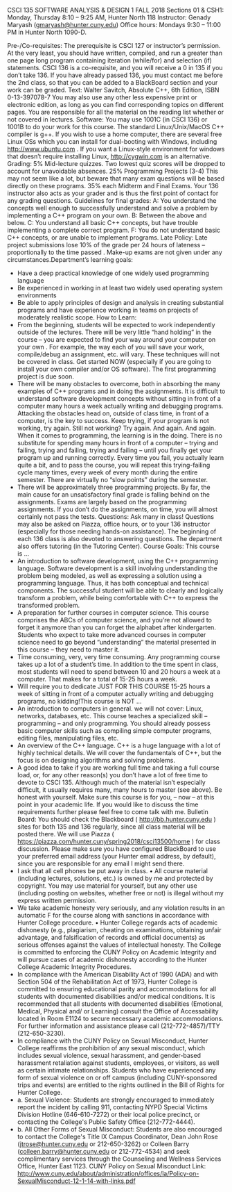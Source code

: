 CSCI 135 SOFTWARE ANALYSIS & DESIGN 1 FALL 2018
Sections 01 & CSH1: Monday, Thursday 8:10 – 9:25 AM, Hunter North 118
Instructor: Genady Maryash (gmaryash@hunter.cuny.edu)
Office hours: Mondays 9:30 – 11:00 PM in Hunter North 1090-D.

Pre-/Co-requisites:
The prerequisite is CSCI 127 or instructor’s permission. At the very least, you should have written, compiled, and
run a greater than one page long program containing iteration (while/for) and selection (if) statements.
CSCI 136 is a co-requisite, and you will receive a 0 in 135 if you don’t take 136. If you have already passed 136,
you must contact me before the 2nd class, so that you can be added to a BlackBoard section and your work can be
graded.
Text:
Walter Savitch, Absolute C++, 6th Edition, ISBN 0-13-397078-7
You may also use any other less expensive print or electronic edition, as long as you can find corresponding topics
on different pages. You are responsible for all the material on the reading list whether or not covered in lectures.
Software:
You may use 1001C (in CSCI 136) or 1001B to do your work for this course. The standard Linux/Unix/MacOS
C++ compiler is g++. If you wish to use a home computer, there are several free Linux OSs which you can install
for dual-booting with Windows, including http://www.ubuntu.com . If you want a Linux-style environment for
windows that doesn’t require installing Linux, http://cygwin.com is an alternative.
Grading:
5% Mid-lecture quizzes. Two lowest quiz scores will be dropped to account for unavoidable absences.
25% Programming Projects (3-4) This may not seem like a lot, but beware that many exam questions will be
based directly on these programs.
35% each Midterm and Final Exams.
Your 136 instructor also acts as your grader and is thus the first point of contact for any grading questions.
Guidelines for final grades:
A: You understand the concepts well enough to successfully understand and solve a problem by implementing a
C++ program on your own.
B: Between the above and below.
C: You understand all basic C++ concepts, but have trouble implementing a complete correct program.
F: You do not understand basic C++ concepts, or are unable to implement programs.
Late Policy:
Late project submissions lose 10% of the grade per 24 hours of lateness – proportionally to the time passed .
Make-up exams are not given under any circumstances.Department’s learning goals:
* Have a deep practical knowledge of one widely used programming language
* Be experienced in working in at least two widely used operating system environments
* Be able to apply principles of design and analysis in creating substantial programs and have experience working
in teams on projects of moderately realistic scope.
How to Learn:
* From the beginning, students will be expected to work independently outside of the lectures. There will be very
little “hand holding” in the course – you are expected to find your way around your computer on your own . For
example, the way each of you will save your work, compile/debug an assignment, etc. will vary. These techniques
will not be covered in class. Get started NOW (especially if you are going to install your own compiler and/or OS
software). The first programming project is due soon.
* There will be many obstacles to overcome, both in absorbing the many examples of C++ programs and in doing
the assignments. It is difficult to understand software development concepts without sitting in front of a computer
many hours a week actually writing and debugging programs. Attacking the obstacles head on, outside of class
time, in front of a computer, is the key to success. Keep trying, if your program is not working, try again. Still not
working? Try again. And again. And again. When it comes to programming, the learning is in the doing. There is
no substitute for spending many hours in front of a computer – trying and failing, trying and failing, trying and
failing – until you finally get your program up and running correctly. Every time you fail, you actually learn quite
a bit, and to pass the course, you will repeat this trying-failing cycle many times, every week of every month
during the entire semester. There are virtually no “slow points” during the semester.
* There will be approximately three programming projects. By far, the main cause for an unsatisfactory final
grade is falling behind on the assignments. Exams are largely based on the programming assignments. If you
don’t do the assignments, on time, you will almost certainly not pass the tests.
Questions:
Ask many in class! Questions may also be asked on Piazza, office hours, or to your 136 instructor (especially for
those needing hands-on assistance). The beginning of each 136 class is also devoted to answering questions.
The department also offers tutoring (in the Tutoring Center).
Course Goals:
This course is ...
* An introduction to software development, using the C++ programming language. Software development is a
skill involving understanding the problem being modeled, as well as expressing a solution using a programming
language. Thus, it has both conceptual and technical components. The successful student will be able to clearly
and logically transform a problem, while being comfortable with C++ to express the transformed problem.
* A preparation for further courses in computer science. This course comprises the ABCs of computer science,
and you’re not allowed to forget it anymore than you can forget the alphabet after kindergarten. Students who
expect to take more advanced courses in computer science need to go beyond “understanding” the material
presented in this course – they need to master it.
* Time consuming, very, very time consuming. Any programming course takes up a lot of a student’s time. In
addition to the time spent in class, most students will need to spend between 10 and 20 hours a week at a
computer. That makes for a total of 15-25 hours a week.
* Will require you to dedicate JUST FOR THIS COURSE 15-25 hours a week of sitting in front of a computer
actually writing and debugging programs, no kidding!This course is NOT ...
* An introduction to computers in general. we will not cover: Linux, networks, databases, etc. This course teaches
a specialized skill – programming – and only programming. You should already possess basic computer skills
such as compiling simple computer programs, editing files, manipulating files, etc.
* An overview of the C++ language. C++ is a huge language with a lot of highly technical details. We will cover
the fundamentals of C++, but the focus is on designing algorithms and solving problems.
* A good idea to take if you are working full time and taking a full course load, or, for any other reason(s) you
don’t have a lot of free time to devote to CSCI 135. Although much of the material isn’t especially difficult, it
usually requires many, many hours to master (see above). Be honest with yourself. Make sure this course is for
you, – now – at this point in your academic life. If you would like to discuss the time requirements further please
feel free to come talk with me.
Bulletin Board:
You should check the Blackboard ( http://bb.hunter.cuny.edu ) sites for both 135 and 136 regularly, since all class
material will be posted there. We will use Piazza ( https://piazza.com/hunter.cuny/spring2018/csci13500/home ) for
class discussion. Please make sure you have configured BlackBoard to use your preferred email address (your
Hunter email address, by default), since you are responsible for any email I might send there.
* I ask that all cell phones be put away in class. • All course material (including lectures, solutions, etc.) is
owned by me and protected by copyright. You may use material for yourself, but any other use (including posting
on websites, whether free or not) is illegal without my express written permission.
* We take academic honesty very seriously, and any violation results in an automatic F for the course along with
sanctions in accordance with Hunter College procedure. • Hunter College regards acts of academic dishonesty
(e.g., plagiarism, cheating on examinations, obtaining unfair advantage, and falsification of records and official
documents) as serious offenses against the values of intellectual honesty. The College is committed to enforcing
the CUNY Policy on Academic Integrity and will pursue cases of academic dishonesty according to the Hunter
College Academic Integrity Procedures.
* In compliance with the American Disability Act of 1990 (ADA) and with Section 504 of the Rehabilitation Act
of 1973, Hunter College is committed to ensuring educational parity and accommodations for all students with
documented disabilities and/or medical conditions. It is recommended that all students with documented
disabilities (Emotional, Medical, Physical and/ or Learning) consult the Office of Accessability located in Room
E1124 to secure necessary academic accommodations. For further information and assistance please call
(212-772-4857)/TTY (212-650-3230).
* In compliance with the CUNY Policy on Sexual Misconduct, Hunter College reaffirms the prohibition of any
sexual misconduct, which includes sexual violence, sexual harassment, and gender-based harassment retaliation
against students, employees, or visitors, as well as certain intimate relationships. Students who have experienced
any form of sexual violence on or off campus (including CUNY-sponsored trips and events) are entitled to the
rights outlined in the Bill of Rights for Hunter College. 
* a. Sexual Violence: Students are strongly encouraged to immediately report the incident by calling 911, contacting NYPD Special Victims Division Hotline (646-610-7272) or their local police precinct, or contacting the College's Public Safety Office (212-772-4444).
* b. All Other Forms of Sexual Misconduct: Students are also encouraged to contact the College's Title IX
Campus Coordinator, Dean John Rose (jtrose@hunter.cuny.edu or 212-650-3262) or Colleen Barry
(colleen.barry@hunter.cuny.edu or 212-772-4534) and seek complimentary services through the Counseling and
Wellness Services Office, Hunter East 1123. CUNY Policy on Sexual Misconduct Link:
http://www.cuny.edu/about/administration/offices/la/Policy-on-SexualMisconduct-12-1-14-with-links.pdf

